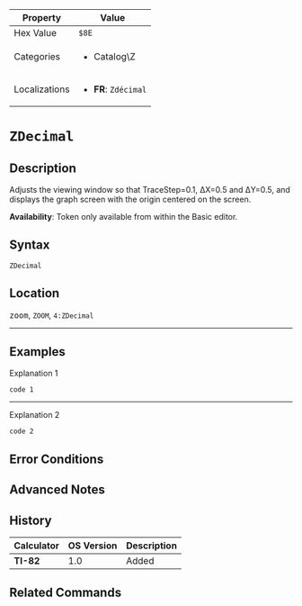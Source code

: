 | Property      | Value |
|---------------|-------|
| Hex Value     | `$8E`|
| Categories    | <ul><li>Catalog\Z</li></ul> |
| Localizations | <ul><li><b>FR</b>: `Zdécimal`</li></ul> |

# `ZDecimal`

## Description
Adjusts the viewing window so that TraceStep=0.1, ΔX=0.5 and ΔY=0.5, and displays the graph screen with the origin centered on the screen.


<b>Availability</b>: Token only available from within the Basic editor.

## Syntax
`ZDecimal`

## Location
<kbd>zoom</kbd>, `ZOOM`, `4:ZDecimal`
<hr>

## Examples

Explanation 1
```ti-basic
code 1
```
---
Explanation 2
```ti-basic
code 2
```

## Error Conditions


## Advanced Notes


## History
| Calculator | OS Version | Description |
|------------|------------|-------------|
| <b>TI-82</b> | 1.0 | Added

## Related Commands

    